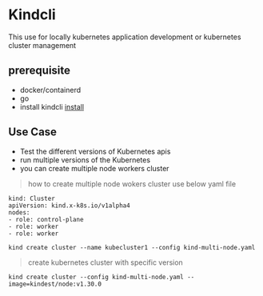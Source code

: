# Kindcli

This use for locally kubernetes application development or kubernetes cluster management

## prerequisite

- docker/containerd
- go
- install kindcli [install](https://kind.sigs.k8s.io/docs/user/quick-start/)

## Use Case

- Test the different versions of Kubernetes apis
- run multiple versions of the Kubernetes
- you can create multiple node workers cluster

> how to create multiple node wokers cluster
> use below yaml file

```shell
kind: Cluster
apiVersion: kind.x-k8s.io/v1alpha4
nodes:
- role: control-plane
- role: worker
- role: worker
```

```shell
kind create cluster --name kubecluster1 --config kind-multi-node.yaml
```

> create kubernetes cluster with specific version

```shell
kind create cluster --config kind-multi-node.yaml --image=kindest/node:v1.30.0
```
